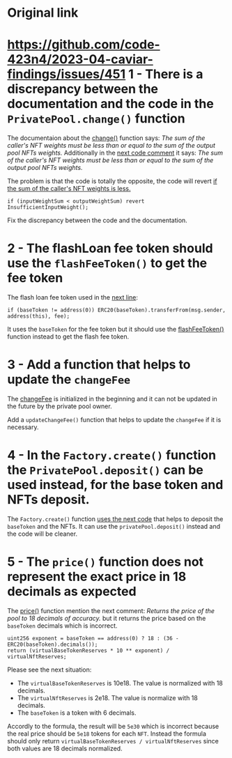 # Original link
https://github.com/code-423n4/2023-04-caviar-findings/issues/451
1 - There is a discrepancy between the documentation and the code in the ```PrivatePool.change()``` function
==

The documentaion about the [change()](https://docs.caviar.sh/technical-reference/custom-pools/smart-contract-api/privatepool#change) function says: *The sum of the caller's NFT weights must be less than or equal to the sum of the output pool NFTs weights.* Additionally in the [next code comment](https://github.com/code-423n4/2023-04-caviar/blob/cd8a92667bcb6657f70657183769c244d04c015c/src/PrivatePool.sol#L376) it says: *The sum of the caller's NFT weights must be less than or equal to the sum of the output pool NFTs weights.*

The problem is that the code is totally the opposite, the code will revert [if the sum of the caller's NFT weights is less.](https://github.com/code-423n4/2023-04-caviar/blob/cd8a92667bcb6657f70657183769c244d04c015c/src/PrivatePool.sol#L413)

```solidity
if (inputWeightSum < outputWeightSum) revert InsufficientInputWeight();
```

Fix the discrepancy between the code and the documentation.

2 - The flashLoan fee token should use the ```flashFeeToken()``` to get the fee token
==

The flash loan fee token used in the [next line](https://github.com/code-423n4/2023-04-caviar/blob/cd8a92667bcb6657f70657183769c244d04c015c/src/PrivatePool.sol#L651):

```solidity
if (baseToken != address(0)) ERC20(baseToken).transferFrom(msg.sender, address(this), fee);
```

It uses the ```baseToken``` for the fee token but it should use the [flashFeeToken()](https://github.com/code-423n4/2023-04-caviar/blob/cd8a92667bcb6657f70657183769c244d04c015c/src/PrivatePool.sol#L755) function instead to get the flash fee token.

3 - Add a function that helps to update the ```changeFee```
==

The [changeFee](https://github.com/code-423n4/2023-04-caviar/blob/cd8a92667bcb6657f70657183769c244d04c015c/src/PrivatePool.sol#L179) is initialized in the beginning and it can not be updated in the future by the private pool owner.

Add a ```updateChangeFee()``` function that helps to update the ```changeFee``` if it is necessary.

4 - In the ```Factory.create()``` function the ```PrivatePool.deposit()``` can be used instead, for the base token and NFTs deposit.
==

The ```Factory.create()``` function [uses the next code](https://github.com/code-423n4/2023-04-caviar/blob/main/src/Factory.sol#L110-L121) that helps to deposit the ```baseToken``` and the NFTs. It can use the ```privatePool.deposit()``` instead and the code will be cleaner.

5 - The ```price()``` function does not represent the exact price in 18 decimals as expected
==

The [price()](https://github.com/code-423n4/2023-04-caviar/blob/cd8a92667bcb6657f70657183769c244d04c015c/src/PrivatePool.sol#L742) function mention the next comment: *Returns the price of the pool to 18 decimals of accuracy.* but it returns the price based on the ```baseToken``` decimals which is incorrect.

```solidity
uint256 exponent = baseToken == address(0) ? 18 : (36 - ERC20(baseToken).decimals());
return (virtualBaseTokenReserves * 10 ** exponent) / virtualNftReserves;
```

Please see the next situation:

- The ```virtualBaseTokenReserves``` is 10e18. The value is normalized with 18 decimals.
- The ```virtualNftReserves``` is 2e18. The value is normalize with 18 decimals.
- The ```baseToken``` is a token with 6 decimals.

Accordly to the formula, the result will be ```5e30``` which is incorrect because the real price should be ```5e18``` tokens for each ```NFT```. Instead the formula should only return ```virtualBaseTokenReserves / virtualNftReserves``` since both values are 18 decimals normalized.

